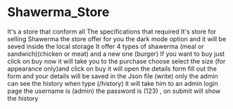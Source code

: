 # Shawerma_Store
It's a store that conform all The specifications that required
It's store for selling Shawerma 
the store offer for you the dark mode option and it will be seved inside the local storage
It offer 4 types of shawerma (meal or sandwich)(chicken or meat) and a new one (burger)
If you want to buy just click on buy now it will take you to the purchase choose
select the size (for appearance only)and click on buy it will open the details form 
fill out the form and your details will be saved in the Json file (write)
only the admin can see the history when type (/history) it will take him to an admin login page 
the username is (admin) the password is (123) , on submit will show the history